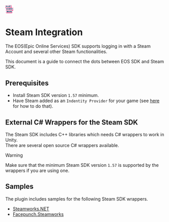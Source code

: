 <a href="/readme.md"><img src="/docs/images/PlayEveryWareLogo.gif" alt="Lobby Screenshot" width="5%"/></a>

# Steam Integration

The EOS(Epic Online Services) SDK supports logging in with a Steam Account and several other Steam functionalities.  

This document is a guide to connect the dots between EOS SDK and Steam SDK.  

## Prerequisites

- Install Steam SDK version `1.57` minimum.  
- Have Steam added as an `Indentity Provider` for your game (see [here](https://dev.epicgames.com/docs/dev-portal/identity-provider-management#steam) for how to do that).

## External C# Wrappers for the Steam SDK

The Steam SDK includes C++ libraries which needs C# wrappers to work in Unity.  
There are several open source C# wrappers available.  

> [!WARNING]
> Make sure that the minimum Steam SDK version `1.57` is supported by the wrappers if you are using one.

## Samples

The plugin includes samples for the following Steam SDK wrappers.
- [Steamworks.NET](https://github.com/rlabrecque/Steamworks.NET)
- [Facepunch.Steamworks](https://github.com/Facepunch/Facepunch.Steamworks)
